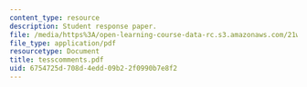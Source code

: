 ```yaml
---
content_type: resource
description: Student response paper.
file: /media/https%3A/open-learning-course-data-rc.s3.amazonaws.com/21w-765j-interactive-and-non-linear-narrative-theory-and-practice-spring-2004/6754725d708d4edd09b22f0990b7e8f2_tesscomments.pdf
file_type: application/pdf
resourcetype: Document
title: tesscomments.pdf
uid: 6754725d-708d-4edd-09b2-2f0990b7e8f2
---
```

